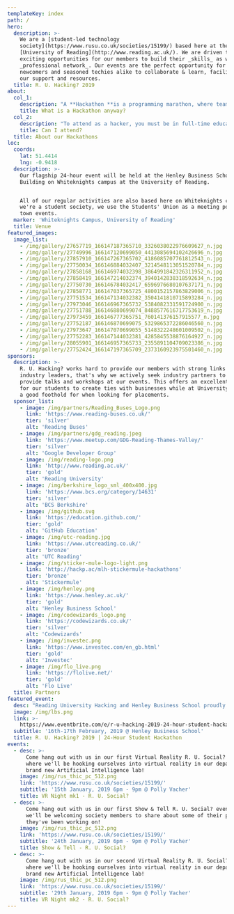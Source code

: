 ```yaml
---
templateKey: index
path: /
hero:
  description: >-
    We are a [student-led technology
    society](https://www.rusu.co.uk/societies/15199/) based here at the
    [University of Reading](http://www.reading.ac.uk/). We are driven to provide
    exciting opportunities for our members to build their _skills_ as well as a
    _professional network_. Our events are the perfect opportunity for both
    newcomers and seasoned techies alike to collaborate & learn, facilitated by
    our support and resources.
  title: R. U. Hacking? 2019
about:
  col_1:
    description: "A **Hackathon **is a programming marathon, where teams of 2-4 put their ideas together to create something exciting in only 24 hours. It gives teams of hackers a chance to turn their ideas into reality and present them.\r\n\nThere will be a number of prizes for using specific technologies as well as the overall best project. There will be additional prize pools available exclusively to first-timers!"
    title: What is a Hackathon anyway?
  col_2:
    description: "To attend as a hacker, you must be in full-time education (e.g. University, college) or have finished in the past year. We have no other requirements!\r\n\nWe welcome attendees from all disciplines as we strongly believe Hackathon projects require skills beyond just technical - benefiting from skills such as design, entrepreneurship and overall creativity."
    title: Can I attend?
  title: About our Hackathons
loc:
  coords:
    lat: 51.4414
    lng: -0.9418
  description: >-
    Our flagship 24-hour event will be held at the Henley Business School
    Building on Whiteknights campus at the University of Reading.


    All of our regular activities are also based here on Whiteknights campus. As
    we're a student society, we use the Students' Union as a meeting point for
    town events.
  marker: 'Whiteknights Campus, University of Reading'
  title: Venue
featured_images:
  image_list:
    - /img/gallery/27657719_166147187365710_3326038022976609627_n.jpg
    - /img/gallery/27749996_166147120699050_4413085694102426696_n.jpg
    - /img/gallery/27857910_166147267365702_4186085707761812543_n.jpg
    - /img/gallery/27750034_166146884032407_3214548113051520784_n.jpg
    - /img/gallery/27858168_166146974032398_3864991842326311952_n.jpg
    - /img/gallery/27858419_166147214032374_3940142838318592634_n.jpg
    - /img/gallery/27750730_166146784032417_6596976680107637171_n.jpg
    - /img/gallery/27858771_166147037365725_4800152157863829006_n.jpg
    - /img/gallery/27751534_166147134032382_3504141810715893284_n.jpg
    - /img/gallery/27973046_166146967365732_5384082331591724900_n.jpg
    - /img/gallery/27751788_166146880699074_8488577616717753619_n.jpg
    - /img/gallery/27973459_166146777365751_760141376157915577_n.jpg
    - /img/gallery/27752187_166146870699075_5329865372286046560_n.jpg
    - /img/gallery/27973647_166147070699055_5148322248601009502_n.jpg
    - /img/gallery/27752283_166147144032381_4285845538876164927_n.jpg
    - /img/gallery/28055901_166146957365733_2355891104709023386_n.jpg
    - /img/gallery/27752424_166147197365709_2373160923975501460_n.jpg
sponsors:
  description: >-
    R. U. Hacking? works hard to provide our members with strong links to local
    industry leaders, that's why we actively seek industry partners to come and
    provide talks and workshops at our events. This offers an excellent platform
    for our students to create ties with businesses while at University and get
    a good foothold for when looking for placements.
  sponsor_list:
    - image: /img/partners/Reading_Buses_Logo.png
      link: 'https://www.reading-buses.co.uk/'
      tier: 'silver'
      alt: 'Reading Buses'
    - image: /img/partners/gdg_reading.jpeg
      link: 'https://www.meetup.com/GDG-Reading-Thames-Valley/'
      tier: 'silver'
      alt: 'Google Developer Group'
    - image: /img/reading-logo.png
      link: 'http://www.reading.ac.uk/'
      tier: 'gold'
      alt: 'Reading University'
    - image: /img/berkshire_logo_sml_400x400.jpg
      link: 'https://www.bcs.org/category/14631'
      tier: 'silver'
      alt: 'BCS Berkshire'
    - image: /img/github.svg
      link: 'https://education.github.com/'
      tier: 'gold'
      alt: 'GitHub Education'
    - image: /img/utc-reading.jpg
      link: 'https://www.utcreading.co.uk/'
      tier: 'bronze'
      alt: 'UTC Reading'
    - image: /img/sticker-mule-logo-light.png
      link: 'http://hackp.ac/mlh-stickermule-hackathons'
      tier: 'bronze'
      alt: 'Stickermule'
    - image: /img/henley.png
      link: 'https://www.henley.ac.uk/'
      tier: 'gold'
      alt: 'Henley Business School'
    - image: /img/codewizards_logo.png
      link: 'https://codewizards.co.uk/'
      tier: 'silver'
      alt: 'Codewizards'
    - image: /img/investec.png
      link: 'https://www.investec.com/en_gb.html'
      tier: 'gold'
      alt: 'Investec'
    - image: /img/flo_live.png
      link: 'https://flolive.net/'
      tier: 'gold'
      alt: 'Flo Live'
  title: Partners
featured_event:
  desc: "Reading University Hacking and Henley Business School proudly present our second annual 24-hour Student Hackathon at the University of Reading, welcoming students from all over Thames Valley!\r\n\n\r<br>\n\nWhether you're completely new to programming or are a seasoned hackathon veteran, you are welcome to join us in this fun and collaborative invention marathon! Bring your laptops and bright ideas, and we'll cover food, power and Wi-Fi - beginners welcome!\n\n<br>\n\n<a href=\"https://www.eventbrite.com/e/r-u-hacking-2019-24-hour-student-hackathon-tickets-52684847798?aff=webeventinline\">Sign up for the event here!</a>"
  image: /img/lbs.png
  link: >-
    https://www.eventbrite.com/e/r-u-hacking-2019-24-hour-student-hackathon-tickets-52684847798?aff=webeventlink
  subtitle: '16th-17th February, 2019 @ Henley Business School'
  title: R. U. Hacking? 2019 | 24-Hour Student Hackathon
events:
  - desc: >-
      Come hang out with us in our first Virtual Reality R. U. Social? event,
      where we'll be hooking ourselves into virtual reality in our department's
      brand new Artificial Intelligence lab!
    image: /img/rus_thic_pc_512.png
    link: 'https://www.rusu.co.uk/societies/15199/'
    subtitle: '15th January, 2019 6pm - 9pm @ Polly Vacher'
    title: VR Night mk1 - R. U. Social?
  - desc: >-
      Come hang out with us in our first Show & Tell R. U. Social? event, where
      we'll be welcoming society members to share about some of their projects
      they've been working on!
    image: /img/rus_thic_pc_512.png
    link: 'https://www.rusu.co.uk/societies/15199/'
    subtitle: '24th January, 2019 6pm - 9pm @ Polly Vacher'
    title: Show & Tell - R. U. Social?
  - desc: >-
      Come hang out with us in our second Virtual Reality R. U. Social? event,
      where we'll be hooking ourselves into virtual reality in our department's
      brand new Artificial Intelligence lab!
    image: /img/rus_thic_pc_512.png
    link: 'https://www.rusu.co.uk/societies/15199/'
    subtitle: '29th January, 2019 6pm - 9pm @ Polly Vacher'
    title: VR Night mk2 - R. U. Social?
---
```


